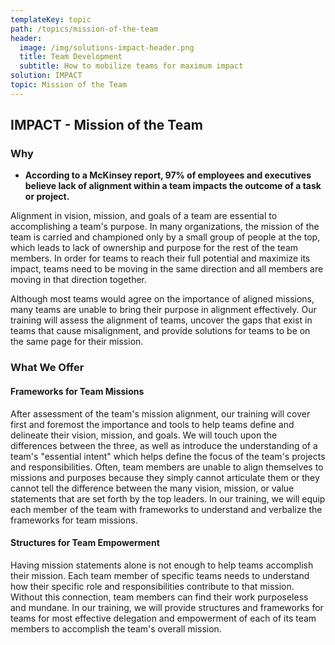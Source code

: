 ```yaml
---
templateKey: topic
path: /topics/mission-of-the-team
header:
  image: /img/solutions-impact-header.png
  title: Team Development
  subtitle: How to mobilize teams for maximum impact
solution: IMPACT
topic: Mission of the Team
---
```


## IMPACT - Mission of the Team

### Why

- **According to a McKinsey report, 97% of employees and executives believe lack
  of alignment within a team impacts the outcome of a task or project.**

Alignment in vision, mission, and goals of a team are essential to
accomplishing a team's purpose. In many organizations, the mission of the team
is carried and championed only by a small group of people at the top, which
leads to lack of ownership and purpose for the rest of the team members. In
order for teams to reach their full potential and maximize its impact, teams
need to be moving in the same direction and all members are moving in that
direction together.

Although most teams would agree on the importance of aligned missions, many
teams are unable to bring their purpose in alignment effectively. Our training
will assess the alignment of teams, uncover the gaps that exist in teams that
cause misalignment, and provide solutions for teams to be on the same page for
their mission.

### What We Offer

#### Frameworks for Team Missions

After assessment of the team's mission alignment, our training will cover first
and foremost the importance and tools to help teams define and delineate their
vision, mission, and goals. We will touch upon the differences between the
three, as well as introduce the understanding of a team's "essential intent"
which helps define the focus of the team's projects and responsibilities.
Often, team members are unable to align themselves to missions and purposes
because they simply cannot articulate them or they cannot tell the difference
between the many vision, mission, or value statements that are set forth by the
top leaders. In our training, we will equip each member of the team with
frameworks to understand and verbalize the frameworks for team missions.

#### Structures for Team Empowerment

Having mission statements alone is not enough to help teams accomplish their
mission. Each team member of specific teams needs to understand how their
specific role and responsibilities contribute to that mission. Without this
connection, team members can find their work purposeless and mundane. In our
training, we will provide structures and frameworks for teams for most
effective delegation and empowerment of each of its team members to accomplish
the team's overall mission.
